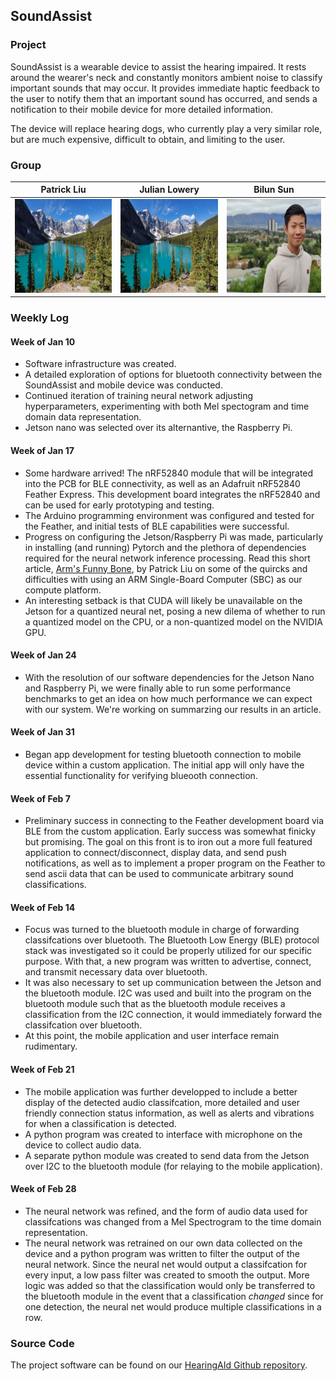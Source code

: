 ## SoundAssist

### Project

SoundAssist is a wearable device to assist the hearing impaired. It rests around the wearer's neck and constantly monitors ambient noise to classify important sounds that may occur. It provides immediate haptic feedback to the user to notify them that an important sound has occurred, and sends a notification to their mobile device for more detailed information.

The device will replace hearing dogs, who currently play a very similar role, but are much expensive, difficult to obtain, and limiting to the user.

### Group

|Patrick Liu     | Julian Lowery | Bilun Sun     |
|:--------------:|:-------------:|:-------------:|
| <img src="/lake.jpg" width="200" height="150"> |  <img src="/lake.jpg" width="200" height="150"> | <img src="/bilun_sun.png" width="200" height="150"> |

### Weekly Log

#### Week of Jan 10

- Software infrastructure was created.
- A detailed exploration of options for bluetooth connectivity between the SoundAssist and mobile device was conducted.
- Continued iteration of training neural network adjusting hyperparameters, experimenting with both Mel spectogram and time domain data representation.
- Jetson nano was selected over its alternantive, the Raspberry Pi.

#### Week of Jan 17

- Some hardware arrived! The nRF52840 module that will be integrated into the PCB for BLE connectivity, as well as an Adafruit nRF52840 Feather Express. This development board integrates the nRF52840 and can be used for early prototyping and testing.
- The Arduino programming environment was configured and tested for the Feather, and initial tests of BLE capabilities were successful.
- Progress on configuring the Jetson/Raspberry Pi was made, particularly in installing (and running) Pytorch and the plethora of dependencies required for the neural network inference processing. Read this short article, [Arm's Funny Bone](/software-updates/jetson-nano-environment.md), by Patrick Liu on some of the quircks and difficulties with using an ARM Single-Board Computer (SBC) as our compute platform.
- An interesting setback is that CUDA will likely be unavailable on the Jetson for a quantized neural net, posing a new dilema of whether to run a quantized model on the CPU, or a non-quantized model on the NVIDIA GPU.

#### Week of Jan 24

- With the resolution of our software dependencies for the Jetson Nano and Raspberry Pi, we were finally able to run some performance benchmarks to get an idea on how much performance we can expect with our system. We're working on summarzing our results in an article.

#### Week of Jan 31

- Began app development for testing bluetooth connection to mobile device within a custom application. The initial app will only have the essential functionality for verifying blueooth connection.

#### Week of Feb 7

- Preliminary success in connecting to the Feather development board via BLE from the custom application. Early success was somewhat finicky but promising. The goal on this front is to iron out a more full featured application to connect/disconnect, display data, and send push notifications, as well as to implement a proper program on the Feather to send ascii data that can be used to communicate arbitrary sound classifications.

#### Week of Feb 14

- Focus was turned to the bluetooth module in charge of forwarding classifcations over bluetooth. The Bluetooth Low Energy (BLE) protocol stack was investigated so it could be properly utilized for our specific purpose. With that, a new program was written to advertise, connect, and transmit necessary data over bluetooth.
- It was also necessary to set up communication between the Jetson and the bluetooth module. I2C was used and built into the program on the bluetooth module such that as the bluetooth module receives a classification from the I2C connection, it would immediately forward the classifcation over bluetooth.
- At this point, the mobile application and user interface remain rudimentary.

#### Week of Feb 21

- The mobile application was further developped to include a better display of the detected audio classifcation, more detailed and user friendly connection status information, as well as alerts and vibrations for when a classification is detected.
- A python program was created to interface with microphone on the device to collect audio data.
- A separate python module was created to send data from the Jetson over I2C to the bluetooth module (for relaying to the mobile application).


#### Week of Feb 28

- The neural network was refined, and the form of audio data used for classifcations was changed from a Mel Spectrogram to the time domain representation.
- The neural network was retrained on our own data collected on the device and a python program was written to filter the output of the neural network. Since the neural net would output a classifcation for every input, a low pass filter was created to smooth the output. More logic was added so that the classification would only be transferred to the bluetooth module in the event that a classification _changed_ since for one detection, the neural net would produce multiple classifications in a row.

### Source Code

The project software can be found on our [HearingAId Github repository](https://github.com/bilunsun/HearingAId).
